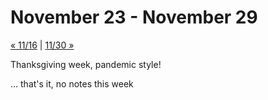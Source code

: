# November 23 - November 29

[« 11/16](1116.md) | [11/30 »](1130.md)

Thanksgiving week, pandemic style!

... that's it, no notes this week

